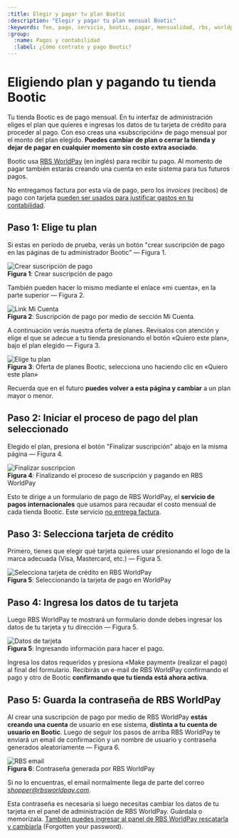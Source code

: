 ```yaml
---
:title: Elegir y pagar tu plan Bootic
:description: "Elegir y pagar tu plan mensual Bootic"
:keywords: fee, pago, servicio, bootic, pagar, mensualidad, rbs, worldpay, tarjeta, crédito, subscripción
:group:
  :name: Pagos y contabilidad
  :label: ¿Cómo contrato y pago Bootic?
---
```

# Eligiendo plan y pagando tu tienda Bootic

Tu tienda Bootic es de pago mensual. En tu interfaz de administración eliges el plan que quieres e ingresas los datos de tu tarjeta de crédito para proceder al pago. Con eso creas una «subscripción» de pago mensual por el monto del plan elegido. **Puedes cambiar de plan o cerrar la tienda y dejar de pagar en cualquier momento sin costo extra asociado**.

Bootic usa [RBS WorldPay](http://www.worldpay.com/) (en inglés) para recibir tu pago. Al momento de pagar también estarás creando una cuenta en este sistema para tus futuros pagos.

No entregamos factura por esta vía de pago, pero los *invoices* (recibos) de pago con tarjeta [pueden ser usados para justificar gastos en tu contabilidad](/es/administration/plan_pagos_contabilidad).

## Paso 1: Elige tu plan

Si estas en período de prueba, verás un botón "crear suscripción de pago en las páginas de tu administrador Bootic" — Figura 1.

<div class="captura">
<div class="c-contenido">
<img src="<%= img('/img/billing/crear-suscripcion.png').thumb('600x').url %>" alt="Crear suscripción de pago" />
</div>
<div class="c-pie"><strong>Figura 1</strong>: Crear suscripción de pago</div>
</div>

También pueden hacer lo mismo mediante el enlace «mi cuenta», en la parte superior — Figura 2.

<div class="captura"><div class="c-contenido">
<img src="/img/billing/micuenta.png" alt="Link Mi Cuenta" />
</div>
<div class="c-pie"><strong>Figura 2</strong>: Suscripción de pago por medio de
sección Mi Cuenta.</div>
</div>

A continuación verás nuestra oferta de planes. Revísalos con atención y elige el que se adecue a tu tienda presionando el botón «Quiero este plan», bajo el plan elegido — Figura 3.

<div class="captura"><div class="c-contenido">
<img src="<%= img('/img/billing/plans.png').thumb('600x').url %>" alt="Elige tu plan" />
</div>
<div class="c-pie"><strong>Figura 3</strong>: Oferta de planes Bootic,
selecciona uno haciendo clic en «Quiero este plan»</div>
</div>

Recuerda que en el futuro **puedes volver a esta página y cambiar** a un plan mayor o menor.

## Paso 2: Iniciar el proceso de pago del plan seleccionado

Elegido el plan, presiona el botón "Finalizar suscripción" abajo en la misma página — Figura 4.

<div class="captura"><div class="c-contenido">
<img src="/img/billing/finalizar.png" alt="Finalizar suscripcion" />
</div>
<div class="c-pie"><strong>Figura 4</strong>: Finalizando el proceso de
suscripción y pagando en RBS WorldPay</div>
</div>

Esto te dirige a un formulario de pago de RBS WorldPay, el **servicio de pagos internacionales** que usamos para recaudar el costo mensual de cada tienda Bootic. Este servicio [no entrega factura](/es/administration/plan_pagos_contabilidad "¿Cómo se paga el fee mensual de Bootic, se recibe algún comprobante?").

## Paso 3: Selecciona tarjeta de crédito

Primero, tienes que elegir qué tarjeta quieres usar presionando el logo de la marca adecuada (Visa, Mastercard, etc.) — Figura 5.

<div class="captura">
<div class="c-contenido">
<img src="/img/billing/rbs-cards.png" alt="Selecciona tarjeta de crédito en RBS WorldPay" />
</div>
<div class="c-pie"><strong>Figura 5</strong>: Seleccionando la tarjeta de pago
en WorldPay </div>
</div>

## Paso 4: Ingresa los datos de tu tarjeta

Luego RBS WorldPay te mostrará un formulario donde debes ingresar los datos de tu tarjeta y tu dirección — Figura 5.

<div class="captura">
<div class="c-contenido">
<img src="/img/billing/rbs-billing.png" alt="Datos de tarjeta" />
</div>
<div class="c-pie"><strong>Figura 5</strong>: Ingresando información para hacer el pago.</div>
</div>

Ingresa los datos requeridos y presiona «Make payment» (realizar el pago) al final del formulario. Recibirás un e-mail de RBS WorldPay confirmando el pago y otro de Bootic **confirmando que tu tienda está ahora activa**.

## Paso 5: Guarda la contraseña de RBS WorldPay

Al crear una suscripción de pago por medio de RBS WorldPay **estás creando una cuenta** de usuario en ese sistema, **distinta a tu cuenta de usuario en Bootic**. Luego de seguir los pasos de arriba RBS WorldPay te enviará un email de confirmación y un nombre de usuario y contraseña generados aleatoriamente — Figura 6.

<div class="captura">
<div class="c-contenido">
<img src="/img/billing/rbs-login.png" alt="RBS email" />
</div>
<div class="c-pie"><strong>Figura 6</strong>: Contraseña generada por RBS WorldPay</div>
</div>

Si no lo encuentras, el email normalmente llega de parte del correo *shopper@rbsworldpay.com*.

Esta contraseña es necesaria si luego necesitas cambiar los datos de tu tarjeta en el panel de administración de RBS WorldPay. Guárdala o memorízala. [También puedes ingresar al panel de RBS WorldPay rescatarla y cambiarla](http://www.worldpay.com/shopper/index.php?page=recurring&sub=login&c=WW "Cambiar tu contraseña WorldPay") (Forgotten your password).
